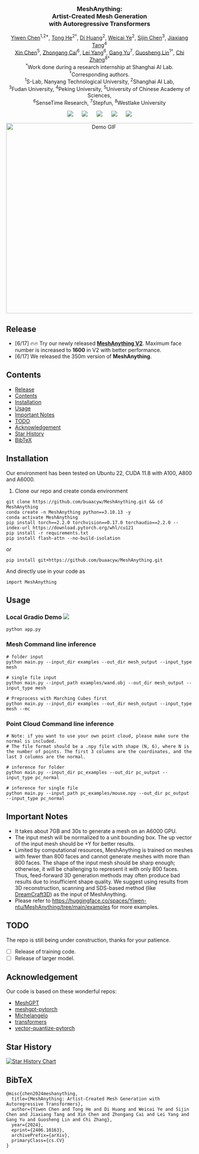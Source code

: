 <p align="center">
  <h3 align="center"><strong>MeshAnything:<br> Artist-Created Mesh Generation<br> with Autoregressive Transformers</strong></h3>

<p align="center">
    <a href="https://buaacyw.github.io/">Yiwen Chen</a><sup>1,2*</sup>,
    <a href="https://tonghe90.github.io/">Tong He</a><sup>2†</sup>,
    <a href="https://dihuang.me/">Di Huang</a><sup>2</sup>,
    <a href="https://ywcmaike.github.io/">Weicai Ye</a><sup>2</sup>,
    <a href="https://ch3cook-fdu.github.io/">Sijin Chen</a><sup>3</sup>,
    <a href="https://me.kiui.moe/">Jiaxiang Tang</a><sup>4</sup><br>
    <a href="https://chenxin.tech/">Xin Chen</a><sup>5</sup>,
    <a href="https://caizhongang.github.io/">Zhongang Cai</a><sup>6</sup>,
    <a href="https://scholar.google.com.hk/citations?user=jZH2IPYAAAAJ&hl=en">Lei Yang</a><sup>6</sup>,
    <a href="https://www.skicyyu.org/">Gang Yu</a><sup>7</sup>,
    <a href="https://guosheng.github.io/">Guosheng Lin</a><sup>1†</sup>,
    <a href="https://icoz69.github.io/">Chi Zhang</a><sup>8†</sup>
    <br>
    <sup>*</sup>Work done during a research internship at Shanghai AI Lab.
    <br>
    <sup>†</sup>Corresponding authors.
    <br>
    <sup>1</sup>S-Lab, Nanyang Technological University,
    <sup>2</sup>Shanghai AI Lab,
    <br>
    <sup>3</sup>Fudan University,
    <sup>4</sup>Peking University,
    <sup>5</sup>University of Chinese Academy of Sciences,
    <br>
    <sup>6</sup>SenseTime Research,
    <sup>7</sup>Stepfun,
    <sup>8</sup>Westlake University
</p>


<div align="center">

<a href='https://arxiv.org/abs/2406.10163'><img src='https://img.shields.io/badge/arXiv-2406.10163-b31b1b.svg'></a> &nbsp;&nbsp;&nbsp;&nbsp;
 <a href='https://buaacyw.github.io/mesh-anything/'><img src='https://img.shields.io/badge/Project-Page-Green'></a> &nbsp;&nbsp;&nbsp;&nbsp;
 <a href='https://github.com/buaacyw/MeshAnything/blob/master/LICENSE.txt'><img src='https://img.shields.io/badge/License-SLab-blue'></a> &nbsp;&nbsp;&nbsp;&nbsp;
<a href="https://huggingface.co/Yiwen-ntu/MeshAnything/tree/main"><img src="https://img.shields.io/badge/%F0%9F%A4%97%20Weights-HF-orange"></a> &nbsp;&nbsp;&nbsp;&nbsp;
<a href="https://huggingface.co/spaces/Yiwen-ntu/MeshAnything"><img src="https://img.shields.io/badge/%F0%9F%A4%97%20Gradio%20Demo-HF-orange"></a>

</div>


<p align="center">
    <img src="demo/demo_video.gif" alt="Demo GIF" width="512px" />
</p>


## Release
- [6/17] 🔥🔥 Try our newly released **[MeshAnything V2](https://github.com/buaacyw/MeshAnythingV2)**. Maximum face number is increased to **1600** in V2 with better performance.
- [6/17] We released the 350m version of **MeshAnything**.

## Contents
- [Release](#release)
- [Contents](#contents)
- [Installation](#installation)
- [Usage](#usage)
- [Important Notes](#important-notes)
- [TODO](#todo)
- [Acknowledgement](#acknowledgement)
- [Star History](#star-history)
- [BibTeX](#bibtex)

## Installation
Our environment has been tested on Ubuntu 22, CUDA 11.8 with A100, A800 and A6000.
1. Clone our repo and create conda environment
```
git clone https://github.com/buaacyw/MeshAnything.git && cd MeshAnything
conda create -n MeshAnything python==3.10.13 -y
conda activate MeshAnything
pip install torch==2.2.0 torchvision==0.17.0 torchaudio==2.2.0 --index-url https://download.pytorch.org/whl/cu121
pip install -r requirements.txt
pip install flash-attn --no-build-isolation
```
or
```shell
pip install git+https://github.com/buaacyw/MeshAnything.git
```
And directly use in your code as
```
import MeshAnything
```

## Usage
### Local Gradio Demo <a href='https://github.com/gradio-app/gradio'><img src='https://img.shields.io/github/stars/gradio-app/gradio'></a>
```
python app.py
```

### Mesh Command line inference
```
# folder input
python main.py --input_dir examples --out_dir mesh_output --input_type mesh

# single file input
python main.py --input_path examples/wand.obj --out_dir mesh_output --input_type mesh

# Preprocess with Marching Cubes first
python main.py --input_dir examples --out_dir mesh_output --input_type mesh --mc
```
### Point Cloud Command line inference
```
# Note: if you want to use your own point cloud, please make sure the normal is included.
# The file format should be a .npy file with shape (N, 6), where N is the number of points. The first 3 columns are the coordinates, and the last 3 columns are the normal.

# inference for folder
python main.py --input_dir pc_examples --out_dir pc_output --input_type pc_normal

# inference for single file
python main.py --input_path pc_examples/mouse.npy --out_dir pc_output --input_type pc_normal
```

## Important Notes
- It takes about 7GB and 30s to generate a mesh on an A6000 GPU.
- The input mesh will be normalized to a unit bounding box. The up vector of the input mesh should be +Y for better results.
- Limited by computational resources, MeshAnything is trained on meshes with fewer than 800 faces and cannot generate meshes with more than 800 faces. The shape of the input mesh should be sharp enough; otherwise, it will be challenging to represent it with only 800 faces. Thus, feed-forward 3D generation methods may often produce bad results due to insufficient shape quality. We suggest using results from 3D reconstruction, scanning and SDS-based method (like [DreamCraft3D](https://github.com/deepseek-ai/DreamCraft3D)) as the input of MeshAnything.
- Please refer to https://huggingface.co/spaces/Yiwen-ntu/MeshAnything/tree/main/examples for more examples.
## TODO

The repo is still being under construction, thanks for your patience. 
- [ ] Release of training code.
- [ ] Release of larger model.

## Acknowledgement

Our code is based on these wonderful repos:

* [MeshGPT](https://nihalsid.github.io/mesh-gpt/)
* [meshgpt-pytorch](https://github.com/lucidrains/meshgpt-pytorch)
* [Michelangelo](https://github.com/NeuralCarver/Michelangelo)
* [transformers](https://github.com/huggingface/transformers)
* [vector-quantize-pytorch](https://github.com/lucidrains/vector-quantize-pytorch)

## Star History

[![Star History Chart](https://api.star-history.com/svg?repos=buaacyw/MeshAnything&type=Date)](https://star-history.com/#buaacyw/MeshAnything&Date)

## BibTeX
```
@misc{chen2024meshanything,
  title={MeshAnything: Artist-Created Mesh Generation with Autoregressive Transformers},
  author={Yiwen Chen and Tong He and Di Huang and Weicai Ye and Sijin Chen and Jiaxiang Tang and Xin Chen and Zhongang Cai and Lei Yang and Gang Yu and Guosheng Lin and Chi Zhang},
  year={2024},
  eprint={2406.10163},
  archivePrefix={arXiv},
  primaryClass={cs.CV}
}
```

